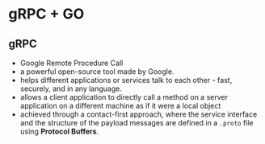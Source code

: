 # gRPC + GO

## gRPC
- Google Remote Procedure Call
- a powerful open-source tool made by Google.
- helps different applications or services talk to each other - fast, securely, and in any language.
- allows a client application to directly call a method on a server application on a different machine as if it were a local object
- achieved through a contact-first approach, where the service interface  and the structure of the payload messages are defined in a `.proto` file using **Protocol Buffers**.
